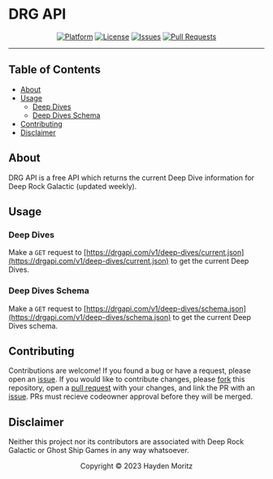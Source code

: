 # DRG API

<div align="center">

  [![Platform](https://img.shields.io/badge/version-v1-green.svg)](./v1/)
  [![License](https://img.shields.io/github/license/MoritzHayden/drg-api?color=darkred)](./LICENSE)
  [![Issues](https://img.shields.io/github/issues/MoritzHayden/drg-api?color=informational)](https://github.com/MoritzHayden/drg-api/issues)
  [![Pull Requests](https://img.shields.io/github/issues-pr/MoritzHayden/drg-api?color=informational)](https://github.com/MoritzHayden/drg-api/pulls)

</div>

---

## Table of Contents

- [About](#about)
- [Usage](#usage)
  - [Deep Dives](#deep-dives)
  - [Deep Dives Schema](#deep-dives-schema)
- [Contributing](#contributing)
- [Disclaimer](#disclaimer)

## About

DRG API is a free API which returns the current Deep Dive information for Deep Rock Galactic (updated weekly).

## Usage

### Deep Dives

Make a `GET` request to [https://drgapi.com/v1/deep-dives/current.json](https://drgapi.com/v1/deep-dives/current.json) to get the current Deep Dives.

### Deep Dives Schema

Make a `GET` request to [https://drgapi.com/v1/deep-dives/schema.json](https://drgapi.com/v1/deep-dives/schema.json) to get the current Deep Dives schema.

## Contributing

Contributions are welcome! If you found a bug or have a request, please open an [issue](https://github.com/MoritzHayden/drg-api/issues). If you would like to contribute changes, please [fork](https://github.com/MoritzHayden/drg-api/fork) this repository, open a [pull request](https://github.com/MoritzHayden/drg-api/pulls) with your changes, and link the PR with an [issue](https://github.com/MoritzHayden/drg-api/issues). PRs must recieve codeowner approval before they will be merged.

## Disclaimer

Neither this project nor its contributors are associated with Deep Rock Galactic or Ghost Ship Games in any way whatsoever.

<div align="center">

  <p>Copyright &copy; 2023 Hayden Moritz</p>

</div>
